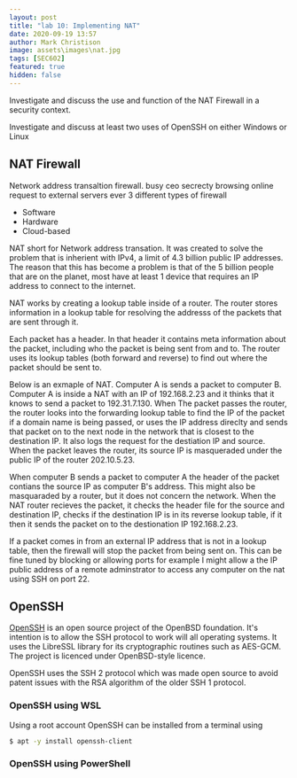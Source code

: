 ```yaml
---
layout: post
title: "lab 10: Implementing NAT"
date: 2020-09-19 13:57
author: Mark Christison
image: assets\images\nat.jpg
tags: [SEC602]
featured: true
hidden: false
---
```


Investigate and discuss the use and function of the NAT Firewall in a security context.

Investigate and discuss at least two uses of OpenSSH on either Windows or Linux

## NAT Firewall

Network address transaltion firewall.
busy ceo
secrecty
browsing online
request to external servers
ever
3 different types of firewall

- Software
- Hardware
- Cloud-based

NAT short for Network address transation. It was created to solve the problem that is inherient with IPv4, a limit of 4.3 billion public IP addresses. The reason that this has become a problem is that of the 5 billion people that are on the planet, most have at least 1 device that requires an IP address to connect to the internet.

NAT works by creating a lookup table inside of a router. The router stores information in a lookup table for resolving the addresss of the packets that are sent through it.

Each packet has a header. In that header it contains meta information about the packet, including who the packet is being sent from and to. The router uses its lookup tables (both forward and reverse) to find out where the packet should be sent to.

Below is an exmaple of NAT. Computer A is sends a packet to computer B. Computer A is inside a NAT with an IP of 192.168.2.23 and it thinks that it knows to send a packet to 192.31.7.130. When The packet passes the router, the router looks into the forwarding lookup table to find the IP of the packet if a domain name is being passed, or uses the IP address direclty and sends that packet on to the next node in the network that is closest to the destination IP. It also logs the request for the destiation IP and source. When the packet leaves the router, its source IP is masqueraded under the public IP of the router 202.10.5.23.

When computer B sends a packet to computer A the header of the packet contians the source IP as computer B's address. This might also be masquaraded by a router, but it does not concern the network. When the NAT router recieves the packet, it checks the header file for the source and destination IP, checks if the destination IP is in its reverse lookup table, if it then it sends the packet on to the destionation IP 192.168.2.23.

If a packet comes in from an external IP address that is not in a lookup table, then the firewall will stop the packet from being sent on. This can be fine tuned by blocking or allowing ports for example I might allow a the IP public address of a remote adminstrator to access any computer on the nat using SSH on port 22.

## OpenSSH

[OpenSSH](https://www.openssh.com/) is an open source project of the OpenBSD foundation. It's intention is to allow the SSH protocol to work will all operating systems. It uses the LibreSSL library for its cryptographic routines such as AES-GCM. The project is licenced under OpenBSD-style licence.

OpenSSH uses the SSH 2 protocol which was made open source to avoid patent issues with the RSA algorithm of the older SSH 1 protocol.

### OpenSSH using WSL

Using a root account OpenSSH can be installed from a terminal using

```bash
$ apt -y install openssh-client

```

### OpenSSH using PowerShell
